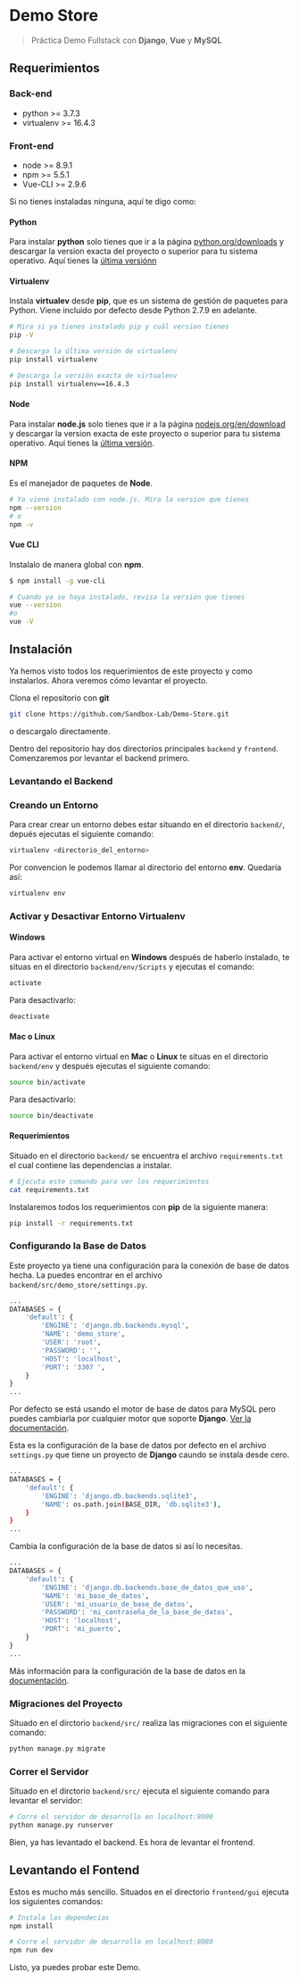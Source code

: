 # Demo Store

>Práctica Demo Fullstack con __Django__, __Vue__ y __MySQL__

## Requerimientos
### Back-end
- python >= 3.7.3
- virtualenv >= 16.4.3

### Front-end
- node >= 8.9.1
- npm >= 5.5.1
- Vue-CLI >= 2.9.6

Si no tienes instaladas ninguna, aquí te digo como:

#### Python
Para instalar __python__ solo tienes que ir a la página [python.org/downloads](https://www.python.org/downloads/) y descargar la version exacta del proyecto o superior para tu sistema operativo. Aquí tienes la [última versiónn](https://www.python.org)

#### Virtualenv

Instala __virtualev__ desde __pip__, que es un sistema de gestión de paquetes para Python. Viene incluido por defecto desde Python 2.7.9 en adelante.

```sh
# Mira si ya tienes instalado pip y cuál version tienes
pip -V

# Descarga la última versión de virtualenv
pip install virtualenv

# Descarga la versión exacta de virtualenv
pip install virtualenv==16.4.3
```

#### Node
Para instalar __node.js__ solo tienes que ir a la página [nodejs.org/en/download](https://nodejs.org/en/download/) y descargar la version exacta de este proyecto o superior para tu sistema operativo. Aquí tienes la [última versión](https://nodejs.org).

#### NPM
Es el manejador de paquetes de __Node__.
```sh
# Ya viene instalado con node.js. Mira la version que tienes
npm --version
# o
npm -v
```

#### Vue CLI
Instalalo de manera global con __npm__.
```sh
$ npm install -g vue-cli

# Cuando ya se haya instalado, revisa la versión que tienes
vue --version
#o
vue -V
```


## Instalación

Ya hemos visto todos los requerimientos de este proyecto y como instalarlos. Ahora veremos cómo levantar el proyecto.

Clona el repositorio con __git__
```sh
git clone https://github.com/Sandbox-Lab/Demo-Store.git
```

o descargalo directamente.

Dentro del repositorio hay dos directorios principales `backend` y `frontend`. Comenzaremos por levantar el backend primero.

### Levantando el Backend

### Creando un Entorno

Para crear crear un entorno debes estar situando en el directorio `backend/`, depués ejecutas el siguiente comando:

```sh
virtualenv <directorio_del_entorno>
```

Por convencion le podemos llamar al directorio del entorno __env__. Quedaría así:

```sh
virtualenv env
```

### Activar y Desactivar Entorno Virtualenv

#### Windows

Para activar el entorno virtual en __Windows__ después de haberlo instalado, te situas en el directorio `backend/env/Scripts` y ejecutas el comando:

```sh
activate
```

Para desactivarlo:

```sh
deactivate
```

#### Mac o Linux

Para activar el entorno virtual en __Mac__ o __Linux__ te situas en el directorio `backend/env` y después ejecutas el siguiente comando:

```sh
source bin/activate
```

Para desactivarlo:

```sh
source bin/deactivate
```

#### Requerimientos

Situado en el directorio `backend/` se encuentra el archivo `requirements.txt` el cual contiene las dependencias a instalar.

```sh
# Ejecuta este comando para ver los requerimientos
cat requirements.txt
```

Instalaremos todos los requerimientos con __pip__ de la siguiente manera:

```sh
pip install -r requirements.txt
```

### Configurando la Base de Datos

Este proyecto ya tiene una configuración para la conexión de base de datos hecha. La puedes encontrar en el archivo `backend/src/demo_store/settings.py`.

```py
...
DATABASES = {
    'default': {
        'ENGINE': 'django.db.backends.mysql',
        'NAME': 'demo_store',
        'USER': 'root',
        'PASSWORD': '',
        'HOST': 'localhost',
        'PORT': '3307 ',
    }
}
...
```

Por defecto se está usando el motor de base de datos para MySQL pero puedes cambiarla por cualquier motor que soporte __Django__. [Ver la documentación](https://docs.djangoproject.com/en/2.2/ref/databases/#connection-management).

Esta es la configuración de la base de datos por defecto en el archivo `settings.py` que tiene un proyecto de __Django__ caundo se instala desde cero.

```sh
...
DATABASES = {
    'default': {
        'ENGINE': 'django.db.backends.sqlite3',
        'NAME': os.path.join(BASE_DIR, 'db.sqlite3'),
    }
}
...
```

Cambia la configuración de la base de datos si así lo necesitas.

```py
...
DATABASES = {
    'default': {
        'ENGINE': 'django.db.backends.base_de_datos_que_uso',
        'NAME': 'mi_base_de_datos',
        'USER': 'mi_usuario_de_base_de_datos',
        'PASSWORD': 'mi_contraseña_de_la_base_de_datos',
        'HOST': 'localhost',
        'PORT': 'mi_puerto',
    }
}
...
```

Más información para la configuración de la base de datos en la [documentación](https://docs.djangoproject.com/en/2.2/ref/databases/#connecting-to-the-database).

### Migraciones del Proyecto

Situado en el dirctorio `backend/src/` realiza las migraciones con el siguiente comando:

```sh
python manage.py migrate
```

### Correr el Servidor

Situado en el dirctorio `backend/src/` ejecuta el siguiente comando para levantar el servidor:

```sh
# Corre el servidor de desarrollo en localhost:8000
python manage.py runserver
```

Bien, ya has levantado el backend. Es hora de levantar el frontend.

## Levantando el Fontend

Estos es mucho más sencillo. Situados en el directorio `frontend/gui` ejecuta los siguientes comandos:

```sh
# Instala las dependecias
npm install

# Corre el servidor de desarrollo en localhost:8080
npm run dev
```

Listo, ya puedes probar este Demo.
